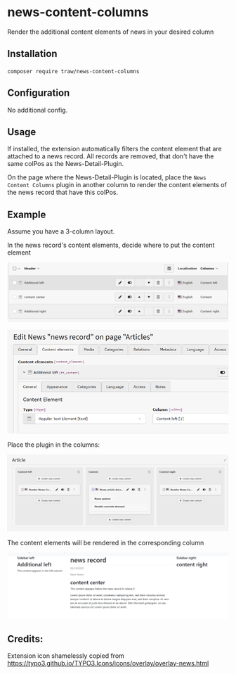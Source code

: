 # news-content-columns
Render the additional content elements of news in your desired column

## Installation
`composer require traw/news-content-columns`

## Configuration

No additional config.

## Usage

If installed, the extension automatically filters the content element that are attached to a news record. 
All records are removed, that don't have the same colPos as the News-Detail-Plugin.


On the page where the News-Detail-Plugin is located, place the `News Content Columns` plugin in another column to render the content elements of the news record that have this colPos.

## Example

Assume you have a 3-column layout.

In the news record's content elements, decide where to put the content element

![colPos of content elements](Documentation/colPos.png)

![Content in News Record](Documentation/content.png)

Place the plugin in the columns:

![Plugins in columns](Documentation/columns.png)

The content elements will be rendered in the corresponding column

![Result](Documentation/result.png)




## Credits:

Extension icon shamelessly copied from https://typo3.github.io/TYPO3.Icons/icons/overlay/overlay-news.html
